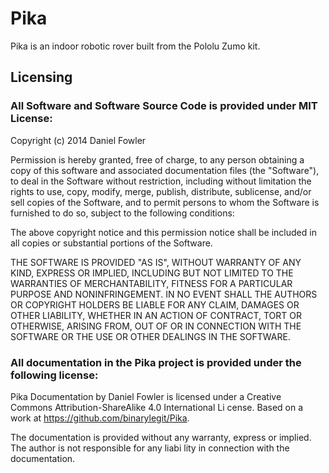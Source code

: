 Pika
====

Pika is an indoor robotic rover built from the Pololu Zumo kit.

Licensing
-------------
### All Software and Software Source Code is provided under MIT License:

Copyright (c) 2014 Daniel Fowler

Permission is hereby granted, free of charge, to any person obtaining a copy of this software and associated documentation files (the "Software"), to deal in the Software without restriction, including without limitation the rights to use, copy, modify, merge, publish, distribute, sublicense, and/or sell copies of the Software, and to permit persons to whom the Software is furnished to do so, subject to the following conditions:

The above copyright notice and this permission notice shall be included in all copies or substantial portions of the Software.

THE SOFTWARE IS PROVIDED "AS IS", WITHOUT WARRANTY OF ANY KIND, EXPRESS OR IMPLIED, INCLUDING BUT NOT LIMITED TO THE WARRANTIES OF MERCHANTABILITY, FITNESS FOR A PARTICULAR PURPOSE AND NONINFRINGEMENT. IN NO EVENT SHALL THE AUTHORS OR COPYRIGHT HOLDERS BE LIABLE FOR ANY CLAIM, DAMAGES OR OTHER LIABILITY, WHETHER IN AN ACTION OF CONTRACT, TORT OR OTHERWISE, ARISING FROM, OUT OF OR IN CONNECTION WITH THE SOFTWARE OR THE USE OR OTHER DEALINGS IN THE SOFTWARE.

### All documentation in the Pika project is provided under the following license:

Pika Documentation by Daniel Fowler is licensed under a Creative Commons Attribution-ShareAlike 4.0 International Li     cense.
Based on a work at https://github.com/binarylegit/Pika.

The documentation is provided without any warranty, express or implied.  The author is not responsible for any liabi     lity in connection with the documentation.

